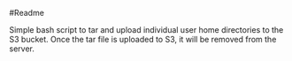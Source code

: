 #Readme

Simple bash script to tar and upload individual user home directories to the S3 bucket. Once the tar file is uploaded to S3, it will be removed from the server. 